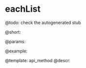 eachList
=============


@todo:
	check the autogenerated stub

@short:
	

@params:





@example:

@template:	api_method
@descr:

